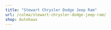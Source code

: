 ```yaml
---
title: "Stewart Chrysler Dodge Jeep Ram"
url: /colma/stewart-chrysler-dodge-jeep-ram/
shop: Autohaus
---
```

